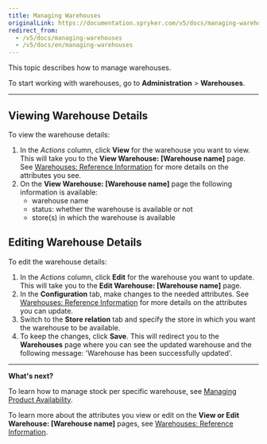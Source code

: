 ```yaml
---
title: Managing Warehouses
originalLink: https://documentation.spryker.com/v5/docs/managing-warehouses
redirect_from:
  - /v5/docs/managing-warehouses
  - /v5/docs/en/managing-warehouses
---
```


This topic describes how to manage warehouses.

To start working with warehouses, go to **Administration** > **Warehouses**. 
***
## Viewing Warehouse Details
To view the warehouse details:

1. In the *Actions* column, click **View** for the warehouse you want to view. This will take you to the **View Warehouse: [Warehouse name]** page. See [Warehouses: Reference Information](https://documentation.spryker.com/docs/en/warehouses-reference-information) for more details on the attributes you see.
2. On the **View Warehouse: [Warehouse name]** page the following information is available:
    * warehouse name
    * status: whether the warehouse is available or not
    * store(s) in which the warehouse is available


## Editing Warehouse Details
To edit the warehouse details:

1. In the *Actions* column, click **Edit** for the warehouse you want to update. This will take you to the **Edit Warehouse: [Warehouse name]** page. 
2. In the **Configuration** tab, make changes to the needed attributes. See [Warehouses: Reference Information](https://documentation.spryker.com/docs/en/warehouses-reference-information) for more details on the attributes you can update.
3. Switch to the **Store relation** tab and specify the store in which you want the warehouse to be available.
4. To keep the changes, click **Save**. This will redirect you to the **Warehouses** page where you can see the updated warehouse and the following message: 'Warehouse has been successfully updated'.

***
**What's next?**

To learn how to manage stock per specific warehouse, see [Managing Product Availability](https://documentation.spryker.com/docs/en/managing-products-availability).

To learn more about the attributes you view or edit on the **View or Edit Warehouse: [Warehouse name]** pages, see [Warehouses: Reference Information](https://documentation.spryker.com/docs/en/warehouses-reference-information).
